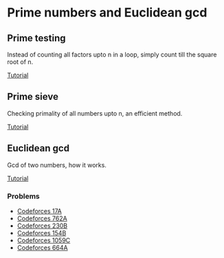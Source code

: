 # Prime numbers and Euclidean gcd

## Prime testing
Instead of counting all factors upto n in a loop, simply count till the square root of n.

[Tutorial](https://cp-algorithms.com/algebra/primality_tests.html)

## Prime sieve
Checking primality of all numbers upto n, an efficient method.

[Tutorial](https://cp-algorithms.com/algebra/sieve-of-eratosthenes.html)

## Euclidean gcd
Gcd of two numbers, how it works.

[Tutorial](https://cp-algorithms.com/algebra/euclid-algorithm.html)

### Problems
* [Codeforces 17A](https://codeforces.com/problemset/problem/17/A)
* [Codeforces 762A](https://codeforces.com/contest/762/problem/A)
* [Codeforces 230B](https://codeforces.com/problemset/problem/230/B)
* [Codeforces 154B](https://codeforces.com/problemset/problem/154/B)
* [Codeforces 1059C](https://codeforces.com/contest/1059/problem/C)
* [Codeforces 664A](https://codeforces.com/problemset/problem/664/A)
